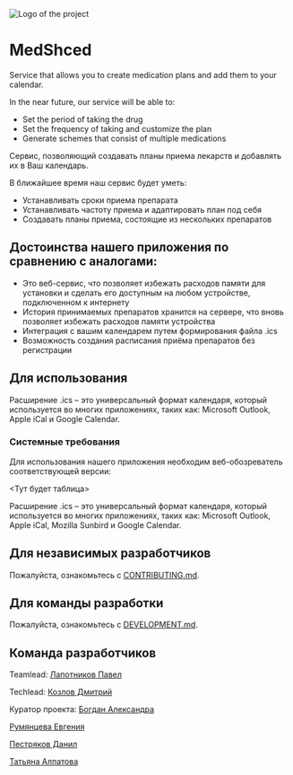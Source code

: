 ![Logo of the project](https://github.com/lpvmak/med_sched/blob/master/logo.png)

# MedShced

Service that allows you to create medication plans and add them to your calendar.

In the near future, our service will be able to:

* Set the period of taking the drug
* Set the frequency of taking and customize the plan
* Generate schemes that consist of multiple medications

Сервис, позволяющий создавать планы приема лекарств и добавлять их в Ваш календарь.

В ближайшее время наш сервис будет уметь:

* Устанавливать сроки приема препарата
* Устанавливать частоту приема и адаптировать план под себя 
* Создавать планы приема, состоящие из нескольких препаратов

## Достоинства нашего приложения по сравнению с аналогами:

* Это веб-сервис, что позволяет избежать расходов памяти для установки и сделать его доступным на любом устройстве, подключенном к интернету
* История принимаемых препаратов хранится на сервере, что вновь позволяет избежать расходов памяти устройства
* Интеграция с вашим календарем путем формирования файла .ics
* Возможность создания расписания приёма препаратов без регистрации 

## Для использования

Расширение .ics – это универсальный формат календаря, который используется во многих приложениях, таких как: Microsoft Outlook, Apple iCal и Google Calendar.

### Системные требования

Для использования нашего приложения необходим веб-обозреватель соответствующей версии:

<Тут будет таблица>

Расширение .ics – это универсальный формат календаря, который используется во многих приложениях, таких как: Microsoft Outlook, Apple iCal, Mozilla Sunbird и Google Calendar.

## Для независимых разработчиков

Пожалуйста, ознакомьтесь с [CONTRIBUTING.md](https://github.com/lpvmak/med_sched/blob/master/CONTRIBUTING.md).


## Для команды разработки

Пожалуйста, ознакомьтесь с [DEVELOPMENT.md](https://github.com/lpvmak/med_sched/blob/master/DEVELOPMENT.md).

## Команда разработчиков

Teamlead: [Лапотников Павел](https://github.com/lpvmak)

Techlead: [Козлов Дмитрий](https://github.com/KoDim97)

Куратор проекта: [Богдан Александра](https://github.com/AleksandraBogdan)

[Румянцева Евгения](https://github.com/unjamini)

[Пестряков Данил](https://github.com/DanilPestryakov)

[Татьяна Алпатова](https://github.com/atani20)

